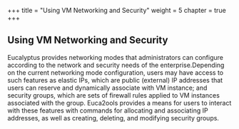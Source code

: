 +++
title = "Using VM Networking and Security"
weight = 5
chapter = true
+++


## Using VM Networking and Security
Eucalyptus provides networking modes that administrators can configure according to the network and security needs of the enterprise.Depending on the current networking mode configuration, users may have access to such features as elastic IPs, which are public (external) IP addresses that users can reserve and dynamically associate with VM instance; and security groups, which are sets of firewall rules applied to VM instances associated with the group. Euca2ools provides a means for users to interact with these features with commands for allocating and associating IP addresses, as well as creating, deleting, and modifying security groups. 

